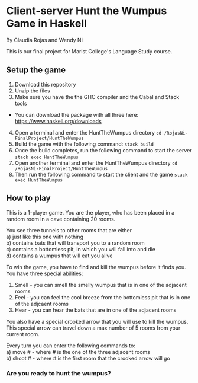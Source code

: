 # Client-server Hunt the Wumpus Game in Haskell
By Claudia Rojas and Wendy Ni

This is our final project for Marist College's Language Study course.

## Setup the game
1. Download this repository
2. Unzip the files
3. Make sure you have the the GHC compiler and the Cabal and Stack tools
* You can download the package with all three here: https://www.haskell.org/downloads
4. Open a terminal and enter the HuntTheWumpus directory
``` cd /RojasNi-FinalProject/HuntTheWumpus ```
5. Build the game with the following command:
``` stack build ```
6. Once the build completes, run the following command to start the server
``` stack exec HuntTheWumpus ```
7. Open another terminal and enter the HuntTheWumpus directory
``` cd /RojasNi-FinalProject/HuntTheWumpus ```
8. Then run the following command to start the client and the game
``` stack exec HuntTheWumpus ```

## How to play
This is a 1-player game. You are the player, who has been placed in a random room in a cave containing 20 rooms.

You see three tunnels to other rooms that are either  
  a) just like this one with nothing  
  b) contains bats that will transport you to a random room  
  c) contains a bottomless pit, in which you will fall into and die  
  d) contains a wumpus that will eat you alive  

To win the game, you have to find and kill the wumpus before it finds you. You have three special abilities:  
  1) Smell - you can smell the smelly wumpus that is in one of the adjacent rooms  
  2) Feel  - you can feel the cool breeze from the bottomless pit that is in one of the adjcaent rooms  
  3) Hear  - you can hear the bats that are in one of the adjacent rooms  

You also have a special crooked arrow that you will use to kill the wumpus. This special arrow can travel down a max number of 5 rooms from your current room.

Every turn you can enter the following commands to:  
  a) move # - where # is the one of the three adjacent rooms  
  b) shoot # - where # is the first room that the crooked arrow will go  

### Are you ready to hunt the wumpus?
